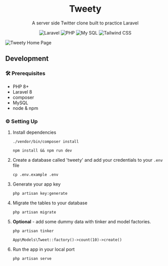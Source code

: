 <h1 align='center'>Tweety</h1>

<p align='center'>A server side Twitter clone built to practice Laravel</p>

<div align='center'>

![Laravel](https://img.shields.io/badge/Laravel-2e2e2e?logo=laravel)
![PHP](https://img.shields.io/badge/php-2e2e2e?logo=php)
![My SQL](https://img.shields.io/badge/MySQL-2e2e2e?logo=mysql)
![Tailwind CSS](https://img.shields.io/badge/Tailwind%20CSS-2e2e2e?logo=tailwindcss)

</div>
<img src="https://i.imgur.com/H0z8g52.png" alt="Tweety Home Page">

## Development

### 🛠 Prerequisites

-   PHP 8+
-   Laravel 8
-   composer
-   MySQL
-   node & npm

### ⚙️ Setting Up

1. Install dependencies
    ```
    ./vendor/bin/composer install
    ```
    ```
    npm install && npm run dev
    ```
2. Create a database called 'tweety' and add your credentials to your `.env` file
    ```
    cp .env.example .env
    ```
3. Generate your app key
    ```
    php artisan key:generate
    ```
4. Migrate the tables to your database
    ```
    php artisan migrate
    ```
5. **Optional** - add some dummy data with tinker and model factories.
    ```
    php artisan tinker
    ```
    ```
    App\Models\Tweet::factory()->count(10)->create()
    ```
6. Run the app in your local port
    ```
    php artisan serve
    ```
